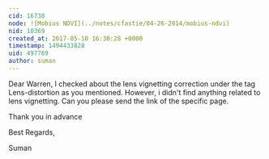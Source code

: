 ```yaml
---
cid: 16738
node: ![Mobius NDVI](../notes/cfastie/04-26-2014/mobius-ndvi)
nid: 10369
created_at: 2017-05-10 16:30:28 +0000
timestamp: 1494433828
uid: 497769
author: suman
---
```


Dear Warren, 
                     I checked about the lens vignetting correction under the tag Lens-distortion as you mentioned. However, i didn't find anything related to lens vignetting. Can you please send the link of the specific page.

Thank you in advance

Best Regards, 

Suman 